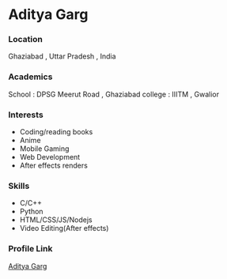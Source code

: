 # Aditya Garg

### Location

Ghaziabad , Uttar Pradesh , India 

### Academics

School : DPSG Meerut Road , Ghaziabad 
college : IIITM , Gwalior

### Interests

-  Coding/reading books
-   Anime
-   Mobile Gaming
-   Web Development
-   After effects renders

### Skills

- C/C++
- Python
- HTML/CSS/JS/Nodejs
- Video Editing(After effects)

### Profile Link

[Aditya Garg](https://github.com/aditya7302)